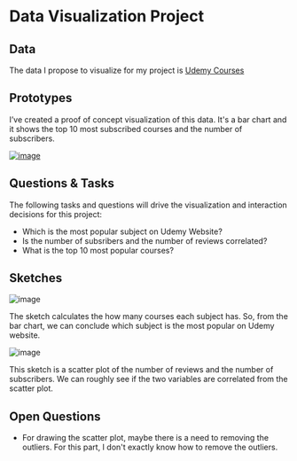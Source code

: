 # Data Visualization Project

## Data

The data I propose to visualize for my project is [Udemy Courses](https://gist.github.com/daojunL/a16adf2fd9009a06b8692224265c72e6)

## Prototypes

I’ve created a proof of concept visualization of this data. It's a bar chart and it shows the top 10 most subscribed courses and the number of subscribers. 

[![image](https://user-images.githubusercontent.com/38394902/94641341-9a204480-0313-11eb-8a9a-ac4e92625cee.png)
](https://vizhub.com/daojunL/fd0f2d757bb542cb8451b7dc4bc89e8d)


## Questions & Tasks

The following tasks and questions will drive the visualization and interaction decisions for this project:

 * Which is the most popular subject on Udemy Website?
 * Is the number of subsribers and the number of reviews correlated?
 * What is the top 10 most popular courses?

## Sketches

![image](https://user-images.githubusercontent.com/38394902/94643844-4ebd6480-031a-11eb-85be-0d64d4091504.png)

The sketch calculates the how many courses each subject has. So, from the bar chart, we can conclude which subject is the most popular on Udemy website. 

![image](https://user-images.githubusercontent.com/38394902/94642861-fdac7100-0317-11eb-823b-5c20994bfe1b.png)

This sketch is a scatter plot of the number of reviews and the number of subscribers. We can roughly see if the two variables are correlated from the scatter plot. 

## Open Questions

- For drawing the scatter plot, maybe there is a need to removing the outliers. For this part, I don't exactly know how to remove the outliers. 
